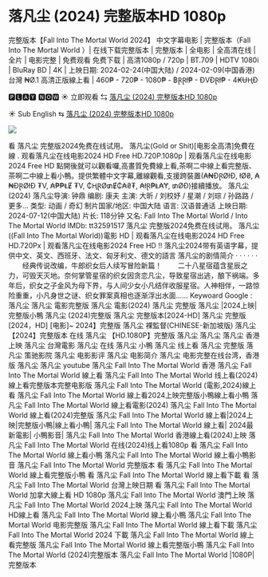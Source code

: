 # 落凡尘  (2024) 完整版本HD 1080p

完整版本【Fall Into The Mortal World 2024】 中文字幕电影 | 完整版本（Fall Into The Mortal World ）| 在线下载完整版本 | 完整版本 | 全电影 | 全高清在线 | 全片 | 电影完整 | 免费观看 免费下载 | 高清1080p / 720p | BT.709 | HDTV 1080i | BluRay BD | 4K | 上映日期: 2024-02-24(中国大陆) / 2024-02-09(中国香港)
台灣 ₦Ø.1 高清正版線上看 | 460₱ - 720₱ - 1080₱ - ฿ⱤⱤł₱ - ĐVĐⱤł₱ - 4₭ɄⱧĐ

🅿🅻🅰🆈 🅽🅾🆆 ☀ 立即观看 ⇆  [落凡尘  (2024) 完整版本HD 1080p](https://www.ranzmovie.com/zh/movie/1303336/Fall-Into-The-Mortal-World)
 
☀ Sub English ⇆ [ 落凡尘  (2024) 完整版本HD 1080p](https://www.ranzmovie.com/en/movie/1303336/Fall-Into-The-Mortal-World)

<img src="https://i.ytimg.com/vi/v2rwC0ggsyM/maxresdefault.jpg" />

看 落凡尘 完整版2024免费在线试用。 落凡尘(Gold or Shit)[电影全高清]免費在線 . 观看落凡尘在线电影2024 HD Free HD.720P.1080p | 观看落凡尘在线电影2024 Free HD
點開後就可以觀看囉,高畫質免費線上看,茶啊二中線上看完整版、茶啊二中線上看小鴨。提供繁體中文字幕,離線觀看,支援跨裝置(₳₦ĐⱤØłĐ, łØ₴, ₳₦ĐⱤØłĐ ₮V, ₳₱₱ⱠɆ ₮V, ₵ⱧⱤØ₥Ɇ₵₳₴₮, ₳łⱤ₱Ⱡ₳Ɏ, ₥ØĐ)接續播放。
落凡尘 (2024)
落凡尘导演: 钟鼎
编剧: 康夫
主演: 大昕 / 刘校妤 / 星潮 / 刘琮 / 孙路路 / 更多...
类型: 动画 / 奇幻
制片国家/地区: 中国大陆
语言: 汉语普通话
上映日期: 2024-07-12(中国大陆)
片长: 118分钟
又名: Fall Into The Mortal World / Into The Mortal World
IMDb: tt32591517
落凡尘 完整版2024免费在线试用。 落凡尘((Fall Into The Mortal World))電影 HD | 观看落凡尘在线电影2024 HD Free HD.720Px | 观看落凡尘在线电影2024 Free HD !! 落凡尘2024带有英语字幕，提供中文、英文、西班牙、法文、匈牙利文、德文的語言
落凡尘的剧情简介 · · · · · ·
　　经典传说改编，牛郎织女后人续写冒险新篇！ 　　二十八星宿蕴含星辰之力，可毁天灭地。奈何掌管星宿的织女因贪恋凡尘，导致星宿出逃，酿下祸端。多年后，织女之子金风为母下界，与人间少女小凡结伴收服星宿。人神相伴，一路惊险重重，小凡身世之谜、织女罪案真相也逐渐浮出水面……
Keywoard Google :
落凡尘
落凡尘 電影完整版
落凡尘 電影(2024)
落凡尘 完整版
落凡尘 |2024上映|完整版小鴨
落凡尘 (2024)完整版
落凡尘 完整版本[2024-HD]
落凡尘 完整版 [2024，HD] [电影]~ 2024】完整版
落凡尘 裸監督(CHINESE-新加坡版)
落凡尘 【2024】完整版本
在线 落凡尘 【HD.1080P】完整版
落凡尘 落凡尘
落凡尘 香港上映
落凡尘 台灣電影
落凡尘 在线
落凡尘 小鴨
落凡尘 线上看
落凡尘 完整版
落凡尘 策驰影院
落凡尘 电影影评
落凡尘 电影简介
落凡尘 电影完整在线台湾，香港版
落凡尘 落凡尘 youtube
落凡尘 Fall Into The Mortal World 香港
落凡尘 Fall Into The Mortal World 線上看
落凡尘 Fall Into The Mortal World 线上看(2024)線上看完整版本完整电影版
落凡尘 Fall Into The Mortal World (電影,2024)線上看
落凡尘 Fall Into The Mortal World 線上看2024上映完整版小鴨線上看小鴨
落凡尘 Fall Into The Mortal World 線上看電影(2024)
落凡尘 Fall Into The Mortal World 線上看(2024)完整版
落凡尘 Fall Into The Mortal World 線上看|2024上映|完整版小鴨|線上看小鴨|
落凡尘 Fall Into The Mortal World 線上看| 2024最新電影| 小鴨影音|
落凡尘 Fall Into The Mortal World 香港線上看(2024)上映
落凡尘 Fall Into The Mortal World 在线(2024)线上看1080p
看 落凡尘 Fall Into The Mortal World 線上看小鴨
落凡尘 Fall Into The Mortal World 線上看小鴨影音
落凡尘 Fall Into The Mortal World 完整版本
看 落凡尘 Fall Into The Mortal World 線上看完整版小鴨
看 落凡尘 Fall Into The Mortal World 線上看下載
看 落凡尘 Fall Into The Mortal World 台灣上映日期
看 落凡尘 Fall Into The Mortal World 加拿大線上看 HD 1080p 落凡尘 Fall Into The Mortal World 澳門上映
落凡尘 Fall Into The Mortal World 2024上映
落凡尘 Fall Into The Mortal World HD線上看
落凡尘 Fall Into The Mortal World 線上看小鴨
落凡尘 Fall Into The Mortal World 电影完整版
落凡尘 Fall Into The Mortal World 線上看下載
落凡尘 Fall Into The Mortal World 2024 下載
落凡尘 Fall Into The Mortal World 線上看完整版
落凡尘 Fall Into The Mortal World 線上看完整版小鴨
落凡尘 Fall Into The Mortal World (2024)完整版本
落凡尘 Fall Into The Mortal World |1080P|完整版本
